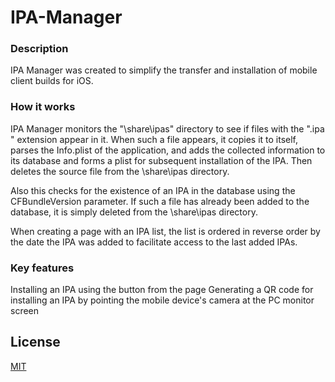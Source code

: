# IPA-Manager
 
### Description
IPA Manager was created to simplify the transfer and installation of mobile client builds for iOS.

### How it works
IPA Manager monitors the "\\share\ipas" directory to see if files with the ".ipa " extension appear in it. When such a file appears, it copies it to itself, parses the Info.plist of the application, and adds the collected information to its database and forms a plist for subsequent installation of the IPA. Then deletes the source file from the \\share\ipas directory.

Also this checks for the existence of an IPA in the database using the CFBundleVersion parameter. If such a file has already been added to the database, it is simply deleted from the \\share\ipas directory.

When creating a page with an IPA list, the list is ordered in reverse order by the date the IPA was added to facilitate access to the last added IPAs.

### Key features
Installing an IPA using the button from the page
Generating a QR code for installing an IPA by pointing the mobile device's camera at the PC monitor screen

## License
[MIT](LICENSE)
